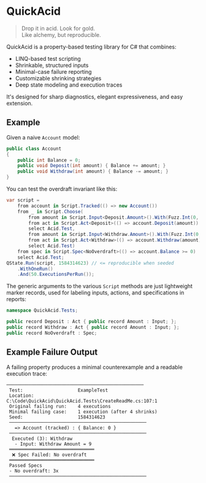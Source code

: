 # QuickAcid
> Drop it in acid. Look for gold.  
> Like alchemy, but reproducible.
  
QuickAcid is a property-based testing library for C# that combines:

* LINQ-based test scripting
* Shrinkable, structured inputs
* Minimal-case failure reporting
* Customizable shrinking strategies
* Deep state modeling and execution traces

It's designed for sharp diagnostics, elegant expressiveness, and easy extension.  
## Example
Given a naive `Account` model:  
```csharp
public class Account
{
    public int Balance = 0;
    public void Deposit(int amount) { Balance += amount; }
    public void Withdraw(int amount) { Balance -= amount; }
}
```
You can test the overdraft invariant like this:  
```csharp
var script =
    from account in Script.Tracked(() => new Account())
    from _ in Script.Choose(
        from amount in Script.Input<Deposit.Amount>().With(Fuzz.Int(0, 10))
        from act in Script.Act<Deposit>(() => account.Deposit(amount))
        select Acid.Test,
        from amount in Script.Input<Withdraw.Amount>().With(Fuzz.Int(0, 10))
        from act in Script.Act<Withdraw>(() => account.Withdraw(amount))
        select Acid.Test)
    from spec in Script.Spec<NoOverdraft>(() => account.Balance >= 0)
    select Acid.Test;
QState.Run(script, 1584314623) // <= reproducible when seeded
    .WithOneRun()
    .And(50.ExecutionsPerRun());
```
The generic arguments to the various `Script` methods are just lightweight marker records, used for labeling inputs, actions, and specifications in reports:  
```csharp
namespace QuickAcid.Tests;

public record Deposit : Act { public record Amount : Input; };
public record Withdraw : Act { public record Amount : Input; };
public record NoOverdraft : Spec;
```
## Example Failure Output
A failing property produces a minimal counterexample and a readable execution trace:  
```
──────────────────────────────────────────────────
 Test:                    ExampleTest
 Location:                C:\Code\QuickAcid\QuickAcid.Tests\CreateReadMe.cs:107:1
 Original failing run:    4 executions
 Minimal failing case:    1 execution (after 4 shrinks)
 Seed:                    1584314623
 ──────────────────────────────────────────────────
   => Account (tracked) : { Balance: 0 }
 ──────────────────────────────────────────────────
  Executed (3): Withdraw
   - Input: Withdraw Amount = 9
 ═══════════════════════════════
  ❌ Spec Failed: No overdraft
 ═══════════════════════════════
 Passed Specs
 - No overdraft: 3x
 ──────────────────────────────────────────────────
```
